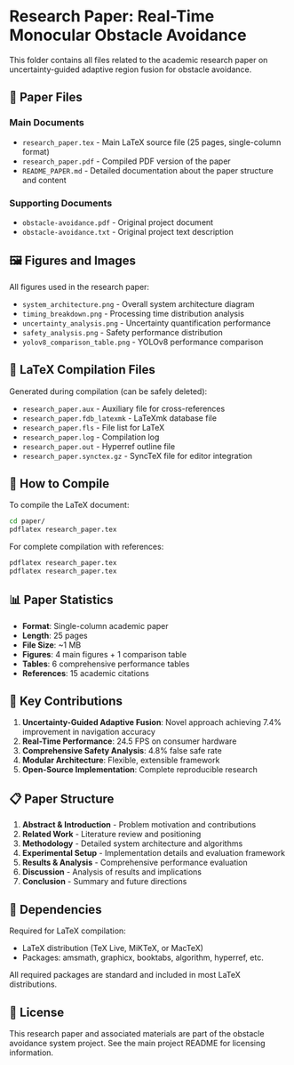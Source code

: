 # Research Paper: Real-Time Monocular Obstacle Avoidance

This folder contains all files related to the academic research paper on uncertainty-guided adaptive region fusion for obstacle avoidance.

## 📄 Paper Files

### Main Documents
- `research_paper.tex` - Main LaTeX source file (25 pages, single-column format)
- `research_paper.pdf` - Compiled PDF version of the paper
- `README_PAPER.md` - Detailed documentation about the paper structure and content

### Supporting Documents
- `obstacle-avoidance.pdf` - Original project document
- `obstacle-avoidance.txt` - Original project text description

## 🖼️ Figures and Images

All figures used in the research paper:
- `system_architecture.png` - Overall system architecture diagram
- `timing_breakdown.png` - Processing time distribution analysis
- `uncertainty_analysis.png` - Uncertainty quantification performance
- `safety_analysis.png` - Safety performance distribution
- `yolov8_comparison_table.png` - YOLOv8 performance comparison

## 🔧 LaTeX Compilation Files

Generated during compilation (can be safely deleted):
- `research_paper.aux` - Auxiliary file for cross-references
- `research_paper.fdb_latexmk` - LaTeXmk database file
- `research_paper.fls` - File list for LaTeX
- `research_paper.log` - Compilation log
- `research_paper.out` - Hyperref outline file
- `research_paper.synctex.gz` - SyncTeX file for editor integration

## 📝 How to Compile

To compile the LaTeX document:

```bash
cd paper/
pdflatex research_paper.tex
```

For complete compilation with references:
```bash
pdflatex research_paper.tex
pdflatex research_paper.tex
```

## 📊 Paper Statistics

- **Format**: Single-column academic paper
- **Length**: 25 pages
- **File Size**: ~1 MB
- **Figures**: 4 main figures + 1 comparison table
- **Tables**: 6 comprehensive performance tables
- **References**: 15 academic citations

## 🎯 Key Contributions

1. **Uncertainty-Guided Adaptive Fusion**: Novel approach achieving 7.4% improvement in navigation accuracy
2. **Real-Time Performance**: 24.5 FPS on consumer hardware
3. **Comprehensive Safety Analysis**: 4.8% false safe rate
4. **Modular Architecture**: Flexible, extensible framework
5. **Open-Source Implementation**: Complete reproducible research

## 📋 Paper Structure

1. **Abstract & Introduction** - Problem motivation and contributions
2. **Related Work** - Literature review and positioning
3. **Methodology** - Detailed system architecture and algorithms
4. **Experimental Setup** - Implementation details and evaluation framework
5. **Results & Analysis** - Comprehensive performance evaluation
6. **Discussion** - Analysis of results and implications
7. **Conclusion** - Summary and future directions

## 🔗 Dependencies

Required for LaTeX compilation:
- LaTeX distribution (TeX Live, MiKTeX, or MacTeX)
- Packages: amsmath, graphicx, booktabs, algorithm, hyperref, etc.

All required packages are standard and included in most LaTeX distributions.

## 📄 License

This research paper and associated materials are part of the obstacle avoidance system project. See the main project README for licensing information.

